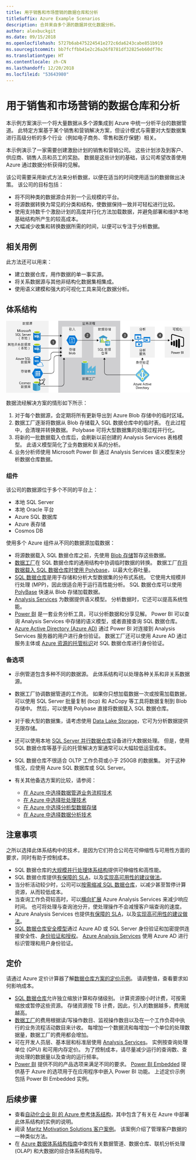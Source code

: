 ```yaml
---
title: 用于销售和市场营销的数据仓库和分析
titleSuffix: Azure Example Scenarios
description: 合并来自多个源的数据并优化数据分析。
author: alexbuckgit
ms.date: 09/15/2018
ms.openlocfilehash: 5727b6ab475224541e272c6da6243cabe851b919
ms.sourcegitcommit: bb7fcffbb41e2c26a26f8781df32825eb60df70c
ms.translationtype: HT
ms.contentlocale: zh-CN
ms.lasthandoff: 12/20/2018
ms.locfileid: "53643980"
---
```

# <a name="data-warehousing-and-analytics-for-sales-and-marketing"></a>用于销售和市场营销的数据仓库和分析

本示例方案演示一个将大量数据从多个源集成到 Azure 中统一分析平台的数据管道。 此特定方案基于某个销售和营销解决方案，但设计模式与需要对大型数据集进行高级分析的多个行业（例如电子商务、零售和医疗保健）相关。

本示例演示了一家需要创建激励计划的销售和营销公司。 这些计划涉及到客户、供应商、销售人员和员工的奖励。 数据是这些计划的基础，该公司希望改善使用 Azure 通过数据分析获得的见解。

该公司需要采用新式方法来分析数据，以便在适当的时间使用适当的数据做出决策。 该公司的目标包括：

- 将不同种类的数据源合并到一个云规模的平台。
- 将源数据转换为常见的分类和结构，使数据保持一致并可轻松进行比较。
- 使用支持数千个激励计划的高度并行化方法加载数据，并避免部署和维护本地基础结构所产生的较高成本。
- 大幅减少收集和转换数据所需的时间，以便可以专注于分析数据。

## <a name="relevant-use-cases"></a>相关用例

此方法还可以用来：

- 建立数据仓库，用作数据的单一事实源。
- 将关系数据源与其他非结构化数据集相集成。
- 使用语义建模和强大的可视化工具来简化数据分析。

## <a name="architecture"></a>体系结构

![Azure 中数据仓库和分析方案的体系结构][architecture]

数据流经解决方案的情形如下所示：

1. 对于每个数据源，会定期将所有更新导出到 Azure Blob 存储中的临时区域。
2. 数据工厂逐渐将数据从 Blob 存储载入 SQL 数据仓库中的临时表。 在此过程中，会清理并转换数据。 Polybase 可将大型数据集的处理过程并行化。
3. 将新的一批数据载入仓库后，会刷新以前创建的 Analysis Services 表格模型。 此语义模型简化了业务数据和关系的分析。
4. 业务分析师使用 Microsoft Power BI 通过 Analysis Services 语义模型来分析数据仓库数据。

### <a name="components"></a>组件

该公司的数据源位于多个不同的平台上：

- 本地 SQL Server
- 本地 Oracle 平台
- Azure SQL 数据库
- Azure 表存储
- Cosmos DB

使用多个 Azure 组件从不同的数据源加载数据：

- 将源数据载入 SQL 数据仓库之前，先使用 [Blob 存储](/azure/storage/blobs/storage-blobs-introduction)暂存这些数据。
- [数据工厂](/azure/data-factory)在 SQL 数据仓库的通用结构中协调临时数据的转换。 数据工厂[在将数据载入 SQL 数据仓库时使用 Polybase](/azure/data-factory/connector-azure-sql-data-warehouse#use-polybase-to-load-data-into-azure-sql-data-warehouse)，以最大化吞吐量。
- [SQL 数据仓库](/azure/sql-data-warehouse/sql-data-warehouse-overview-what-is)是用于存储和分析大型数据集的分布式系统。 它使用大规模并行处理 (MPP)，因此很适合用于运行高性能分析。 SQL 数据仓库可以使用 [PolyBase](/sql/relational-databases/polybase/polybase-guide) 快速从 Blob 存储加载数据。
- [Analysis Services](/azure/analysis-services) 为数据提供语义模型。 分析数据时，它还可以提高系统性能。
- [Power BI](/power-bi) 是一套业务分析工具，可以分析数据和分享见解。 Power BI 可以查询 Analysis Services 中存储的语义模型，或者直接查询 SQL 数据仓库。
- [Azure Active Directory (Azure AD)](/azure/active-directory) 通过 Power BI 对连接到 Analysis Services 服务器的用户进行身份验证。 数据工厂还可以使用 Azure AD 通过服务主体或 [Azure 资源的托管标识](/azure/active-directory/managed-identities-azure-resources/overview)对 SQL 数据仓库进行身份验证。

### <a name="alternatives"></a>备选项

- 示例管道包含多种不同的数据源。 此体系结构可以处理各种关系和非关系数据源。
- 数据工厂协调数据管道的工作流。 如果你只想加载数据一次或按需加载数据，可以使用 SQL Server 批量复制 (bcp) 和 AzCopy 等工具将数据复制到 Blob 存储中。 然后，可以使用 Polybase 直接将数据载入 SQL 数据仓库。
- 对于极大型的数据集，请考虑使用 [Data Lake Storage](/azure/storage/data-lake-storage/introduction)，它可为分析数据提供无限存储。
- 还可以使用本地 [SQL Server 并行数据仓库](/sql/analytics-platform-system)设备进行大数据处理。 但是，使用 SQL 数据仓库等基于云的托管解决方案通常可以大幅较低运营成本。
- SQL 数据仓库不很适合 OLTP 工作负荷或小于 250GB 的数据集。 对于这种情况，应使用 Azure SQL 数据库或 SQL Server。
- 有关其他备选方案的比较，请参阅：

  - [在 Azure 中选择数据管道业务流程技术](/azure/architecture/data-guide/technology-choices/pipeline-orchestration-data-movement)
  - [在 Azure 中选择批处理技术](/azure/architecture/data-guide/technology-choices/batch-processing)
  - [在 Azure 中选择分析型数据存储](/azure/architecture/data-guide/technology-choices/analytical-data-stores)
  - [在 Azure 中选择数据分析技术](/azure/architecture/data-guide/technology-choices/analysis-visualizations-reporting)

## <a name="considerations"></a>注意事项

之所以选择此体系结构中的技术，是因为它们符合公司在可伸缩性与可用性方面的要求，同时有助于控制成本。

- SQL 数据仓库的[大规模并行处理体系结构](/azure/sql-data-warehouse/massively-parallel-processing-mpp-architecture)提供可伸缩性和高性能。
- SQL 数据仓库提供[有保障的 SLA](https://azure.microsoft.com/support/legal/sla/sql-data-warehouse)，以及[实现高可用性的建议做法](/azure/sql-data-warehouse/sql-data-warehouse-best-practices)。
- 当分析活动较少时，公司可以[按需缩减 SQL 数据仓库](/azure/sql-data-warehouse/sql-data-warehouse-manage-compute-overview)，以减少甚至暂停计算资源，从而较低成本。
- 当查询工作负荷较高时，可以[横向扩展](/azure/analysis-services/analysis-services-scale-out) Azure Analysis Services 来减少响应时间。 也可将处理与查询池分开，使处理操作不会减慢客户端查询的速度。
- Azure Analysis Services 也提供[有保障的 SLA](https://azure.microsoft.com/support/legal/sla/analysis-services)，以及[实现高可用性的建议做法](/azure/analysis-services/analysis-services-bcdr)。
- [SQL 数据仓库安全模型](/azure/sql-data-warehouse/sql-data-warehouse-overview-manage-security)通过 Azure AD 或 SQL Server 身份验证和加密提供连接安全性、[身份验证和授权](/azure/sql-data-warehouse/sql-data-warehouse-authentication)。 [Azure Analysis Services](/azure/analysis-services/analysis-services-manage-users) 使用 Azure AD 进行标识管理和用户身份验证。

## <a name="pricing"></a>定价

请通过 Azure 定价计算器了解[数据仓库方案的定价示例][calculator]。 请调整值，查看要求如何影响成本。

- [SQL 数据仓库](https://azure.microsoft.com/pricing/details/sql-data-warehouse/gen2)允许独立缩放计算和存储级别。 计算资源按小时计费，可按需缩放或暂停这些资源。 存储资源按 TB 计费，因此，引入的数据越多，费用就越高。
- [数据工厂](https://azure.microsoft.com/pricing/details/data-factory)的费用根据读/写操作数目、监视操作数目以及在一个工作负荷中执行的业务流程活动数目来计收。 每增加一个数据流和每增加一个单位的处理数据量，数据工厂的费用都会增加。
- 可在开发人员层、基本层和标准层使用 [Analysis Services](https://azure.microsoft.com/pricing/details/analysis-services)。 实例按查询处理单位 (QPU) 和可用内存定价。 为了控制成本，请尽量减少运行的查询数、查询处理的数据量以及查询的运行频率。
- [Power BI](https://powerbi.microsoft.com/pricing) 提供不同的产品选项来满足不同的要求。 [Power BI Embedded](https://azure.microsoft.com/pricing/details/power-bi-embedded) 提供基于 Azure 的选项用于在应用程序中嵌入 Power BI 功能。 上述定价示例包括 Power BI Embedded 实例。

## <a name="next-steps"></a>后续步骤

- 查看[自动化企业 BI 的 Azure 参考体系结构](/azure/architecture/reference-architectures/data/enterprise-bi-adf)，其中包含了有关在 Azure 中部署此体系结构的实例的说明。
- 阅读 [Maritz Motivation Solutions 客户案例][source-document]。 该案例介绍了管理客户数据的一种类似方法。
- 在 [Azure 数据体系结构指南](/azure/architecture/data-guide)中查找有关数据管道、数据仓库、联机分析处理 (OLAP) 和大数据的综合体系结构指导。

<!-- links -->
[source-document]: https://customers.microsoft.com/story/maritz
[calculator]: https://azure.com/e/b798fb70c53e4dd19fdeacea4db78276
[architecture]: ./media/architecture-data-warehouse.png
